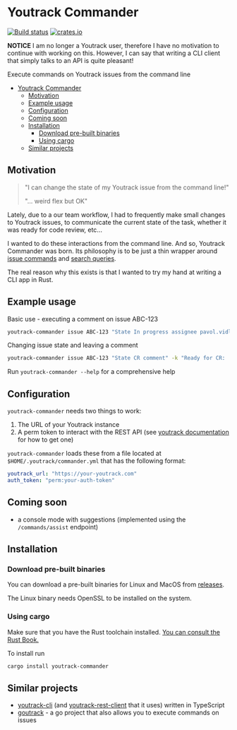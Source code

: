 # Youtrack Commander

[![Build status](https://github.com/pvid/youtrack-commander/workflows/CI/badge.svg)](https://github.com/pvid/youtrack-commander/actions?query=workflow%3ACI+branch%3Amaster)
[![crates.io](https://img.shields.io/crates/v/youtrack-commander.svg)](https://crates.io/crates/youtrack-commander)

**NOTICE** I am no longer a Youtrack user, therefore I have no motivation to continue with working on this.
However, I can say that writing a CLI client that simply talks to an API is quite pleasant!

Execute commands on Youtrack issues from the command line

- [Youtrack Commander](#youtrack-commander)
  - [Motivation](#motivation)
  - [Example usage](#example-usage)
  - [Configuration](#configuration)
  - [Coming soon](#coming-soon)
  - [Installation](#installation)
    - [Download pre-built binaries](#download-pre-built-binaries)
    - [Using cargo](#using-cargo)
  - [Similar projects](#similar-projects)

## Motivation

> "I can change the state of my Youtrack issue from the command line!"
>
> "... weird flex but OK"

Lately, due to a our team workflow, I had to frequently make small
changes to Youtrack issues, to communicate the current state of the task, whether it was
ready for code review, etc...

I wanted to do these interactions from the command line. And so, Youtrack Commander was born.
Its philosophy is to be just a thin wrapper around [issue commands](https://www.jetbrains.com/help/youtrack/incloud/Commands.html) and [search queries](https://www.jetbrains.com/help/youtrack/incloud/Search-for-Issues.html).

The real reason why this exists is that I wanted to try my hand at writing a CLI app
in Rust.

## Example usage

Basic use - executing a comment on issue ABC-123

```bash
youtrack-commander issue ABC-123 "State In progress assignee pavol.vidlicka"
```

Changing issue state and leaving a comment

```bash
youtrack-commander issue ABC-123 "State CR comment" -k "Ready for CR: ..."
```

Run `youtrack-commander --help` for a comprehensive help

## Configuration

`youtrack-commander` needs two things to work:

1. The URL of your Youtrack instance
2. A perm token to interact with the REST API (see [youtrack documentation](https://www.jetbrains.com/help/youtrack/standalone/Manage-Permanent-Token.html) for how to get one)

`youtrack-commander` loads these from a file located at `$HOME/.youtrack/commander.yml`
that has the following format:

```yaml
youtrack_url: "https://your-youtrack.com"
auth_token: "perm:your-auth-token"
```

## Coming soon

- a console mode with suggestions (implemented using the `/commands/assist` endpoint)

## Installation

### Download pre-built binaries

You can download a pre-built binaries for Linux and MacOS from [releases](https://github.com/pvid/youtrack-commander/releases).

The Linux binary needs OpenSSL to be installed on the system.

### Using cargo

Make sure that you have the Rust toolchain installed. [You can consult the Rust Book.](https://doc.rust-lang.org/book/ch01-01-installation.html)

To install run

```bash
cargo install youtrack-commander
```

## Similar projects

- [youtrack-cli](https://github.com/shanehofstetter/youtrack-cli) (and [youtrack-rest-client](https://github.com/shanehofstetter/youtrack-rest-client) that it uses) written in TypeScript
- [goutrack](https://github.com/codegoalie/goutrack) - a go project that also allows you to execute commands on issues
